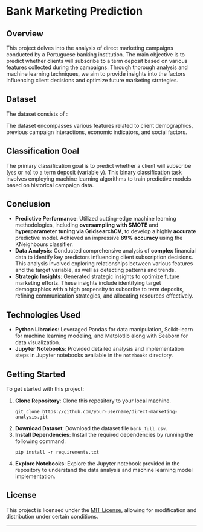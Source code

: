 # Bank Marketing Prediction

## Overview
This project delves into the analysis of direct marketing campaigns conducted by a Portuguese banking institution. The main objective is to predict whether clients will subscribe to a term deposit based on various features collected during the campaigns. Through thorough analysis and machine learning techniques, we aim to provide insights into the factors influencing client decisions and optimize future marketing strategies.

## Dataset
The dataset consists of :


The dataset encompasses various features related to client demographics, previous campaign interactions, economic indicators, and social factors.

## Classification Goal
The primary classification goal is to predict whether a client will subscribe (`yes` or `no`) to a term deposit (variable `y`). This binary classification task involves employing machine learning algorithms to train predictive models based on historical campaign data.

## Conclusion
- **Predictive Performance**: Utilized cutting-edge machine learning methodologies, including **oversampling with SMOTE** and **hyperparameter tuning via GridsearchCV**, to develop a highly **accurate** predictive model. Achieved an impressive **89% accuracy** using the KNeighbours classifier.
- **Data Analysis**: Conducted comprehensive analysis of **complex** financial data to identify key predictors influencing client subscription decisions. This analysis involved exploring relationships between various features and the target variable, as well as detecting patterns and trends.
- **Strategic Insights**: Generated strategic insights to optimize future marketing efforts. These insights include identifying target demographics with a high propensity to subscribe to term deposits, refining communication strategies, and allocating resources effectively.

## Technologies Used
- **Python Libraries**: Leveraged Pandas for data manipulation, Scikit-learn for machine learning modeling, and Matplotlib along with Seaborn for data visualization.
- **Jupyter Notebooks**: Provided detailed analysis and implementation steps in Jupyter notebooks available in the `notebooks` directory.

## Getting Started
To get started with this project:

1. **Clone Repository**: Clone this repository to your local machine.
   ```
   git clone https://github.com/your-username/direct-marketing-analysis.git
   ```
2. **Download Dataset**: Download the dataset file `bank_full.csv`.
3. **Install Dependencies**: Install the required dependencies by running the following command:
   ```
   pip install -r requirements.txt
   ```
4. **Explore Notebooks**: Explore the Jupyter notebook provided in the repository to understand the data analysis and machine learning model implementation.

## License
This project is licensed under the [MIT License](LICENSE), allowing for modification and distribution under certain conditions.

---
